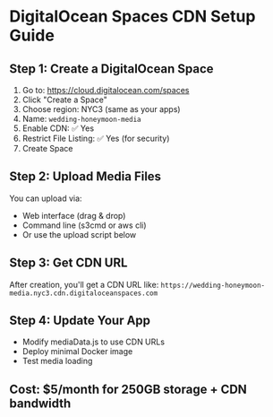 # DigitalOcean Spaces CDN Setup Guide

## Step 1: Create a DigitalOcean Space
1. Go to: https://cloud.digitalocean.com/spaces
2. Click "Create a Space"
3. Choose region: NYC3 (same as your apps)
4. Name: `wedding-honeymoon-media`
5. Enable CDN: ✅ Yes
6. Restrict File Listing: ✅ Yes (for security)
7. Create Space

## Step 2: Upload Media Files
You can upload via:
- Web interface (drag & drop)
- Command line (s3cmd or aws cli)
- Or use the upload script below

## Step 3: Get CDN URL
After creation, you'll get a CDN URL like:
`https://wedding-honeymoon-media.nyc3.cdn.digitaloceanspaces.com`

## Step 4: Update Your App
- Modify mediaData.js to use CDN URLs
- Deploy minimal Docker image
- Test media loading

## Cost: $5/month for 250GB storage + CDN bandwidth
